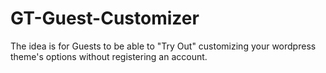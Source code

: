 GT-Guest-Customizer
===================

The idea is for Guests to be able to "Try Out" customizing your wordpress theme's options without registering an account.